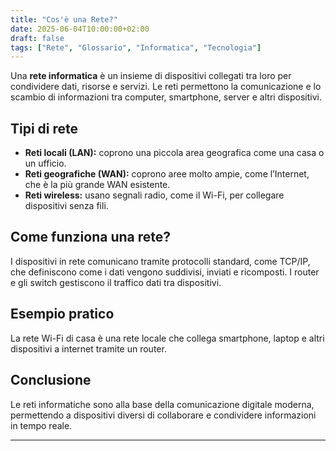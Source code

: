 ```yaml
---
title: "Cos'è una Rete?"
date: 2025-06-04T10:00:00+02:00
draft: false
tags: ["Rete", "Glossario", "Informatica", "Tecnologia"]
---
```


Una **rete informatica** è un insieme di dispositivi collegati tra loro per condividere dati, risorse e servizi. Le reti permettono la comunicazione e lo scambio di informazioni tra computer, smartphone, server e altri dispositivi.

## Tipi di rete

- **Reti locali (LAN):** coprono una piccola area geografica come una casa o un ufficio.  
- **Reti geografiche (WAN):** coprono aree molto ampie, come l’Internet, che è la più grande WAN esistente.  
- **Reti wireless:** usano segnali radio, come il Wi-Fi, per collegare dispositivi senza fili.

## Come funziona una rete?

I dispositivi in rete comunicano tramite protocolli standard, come TCP/IP, che definiscono come i dati vengono suddivisi, inviati e ricomposti. I router e gli switch gestiscono il traffico dati tra dispositivi.

## Esempio pratico

La rete Wi-Fi di casa è una rete locale che collega smartphone, laptop e altri dispositivi a internet tramite un router.

## Conclusione

Le reti informatiche sono alla base della comunicazione digitale moderna, permettendo a dispositivi diversi di collaborare e condividere informazioni in tempo reale.

---
